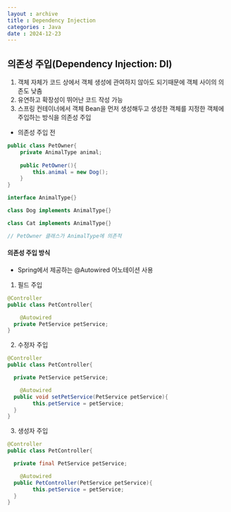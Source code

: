 ```yaml
---
layout : archive
title : Dependency Injection
categories : Java
date : 2024-12-23
---
```

## 의존성 주입(Dependency Injection: DI)

1. 객체 자체가 코드 상에서 객체 생성에 관여하지 않아도 되기때문에 객체 사이의 의존도 낮춤
2. 유연하고 확장성이 뛰어난 코드 작성 가능
3. 스프링 컨테이너에서 객체 Bean을 먼저 생성해두고 생성한 객체를 지정한 객체에 주입하는 방식을 의존성 주입

- 의존성 주입 전
```java
public class PetOwner{
	private AnimalType animal;
    
    public PetOwner(){
    	this.animal = new Dog();
    }
}

interface AnimalType{}

class Dog implements AnimalType{}

class Cat implements AnimalType{}

// PetOwner 클래스가 AnimalType에 의존적
```

#### 의존성 주입 방식

- Spring에서 제공하는 @Autowired 어노테이션 사용

1. 필드 주입

```java
@Controller
public class PetController{

	@Autowired
  private PetService petService;
}
```

2. 수정자 주입

```java
@Controller
public class PetController{

  private PetService petService;

	@Autowired
  public void setPetService(PetService petService){
    	this.petService = petService;
  }
}
```

3. 생성자 주입

```java
@Controller
public class PetController{

  private final PetService petService;  

	@Autowired
  public PetController(PetService petService){
    	this.petService = petService;
  }
}
```


